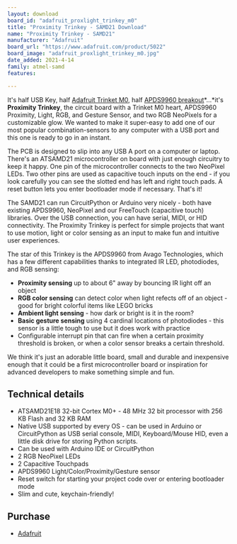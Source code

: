 ```yaml
---
layout: download
board_id: "adafruit_proxlight_trinkey_m0"
title: "Proximity Trinkey - SAMD21 Download"
name: "Proximity Trinkey - SAMD21"
manufacturer: "Adafruit"
board_url: "https://www.adafruit.com/product/5022"
board_image: "adafruit_proxlight_trinkey_m0.jpg"
date_added: 2021-4-14
family: atmel-samd
features:

---
```


It's half USB Key, half [Adafruit Trinket M0](https://www.adafruit.com/product/3500), half [APDS9960 breakout](https://www.adafruit.com/product/3595)*...*it's **Proximity Trinkey**, the circuit board with a Trinket M0 heart, APDS9960 Proximity, Light, RGB, and Gesture Sensor, and two RGB NeoPixels for a customizable glow. We wanted to make it super-easy to add one of our most popular combination-sensors to any computer with a USB port and this one is ready to go in an instant.

The PCB is designed to slip into any USB A port on a computer or laptop. There's an ATSAMD21 microcontroller on board with just enough circuitry to keep it happy. One pin of the microcontroller connects to the two NeoPixel LEDs. Two other pins are used as capacitive touch inputs on the end - if you look carefully you can see the slotted end has left and right touch pads. A reset button lets you enter bootloader mode if necessary. That's it!

The SAMD21 can run CircuitPython or Arduino very nicely - both have existing APDS9960, NeoPixel and our FreeTouch (capacitive touch) libraries. Over the USB connection, you can have serial, MIDI, or HID connectivity. The Proximity Trinkey is perfect for simple projects that want to use motion, light or color sensing as an input to make fun and intuitive user experiences.

The star of this Trinkey is the APDS9960 from Avago Technologies, which has a few different capabilities thanks to integrated IR LED, photodiodes, and RGB sensing:

- **Proximity sensing** up to about 6" away by bouncing IR light off an object
- **RGB color sensing** can detect color when light refects off of an object - good for bright colorful items like LEGO bricks
- **Ambient light sensing** - how dark or bright is it in the room?
- **Basic gesture sensing** using 4 cardinal locations of photodiodes - this sensor is a little tough to use but it does work with practice
- Configurable interrupt pin that can fire when a certain proximity threshold is broken, or when a color sensor breaks a certain threshold.

We think it's just an adorable little board, small and durable and inexpensive enough that it could be a first microcontroller board or inspiration for advanced developers to make something simple and fun.

## Technical details

- ATSAMD21E18 32-bit Cortex M0+ - 48 MHz 32 bit processor with 256 KB Flash and 32 KB RAM
- Native USB supported by every OS - can be used in Arduino or CircuitPython as USB serial console, MIDI, Keyboard/Mouse HID, even a little disk drive for storing Python scripts.
- Can be used with Arduino IDE or CircuitPython
- 2 RGB NeoPixel LEDs
- 2 Capacitive Touchpads
- APDS9960 Light/Color/Proximity/Gesture sensor
- Reset switch for starting your project code over or entering bootloader mode
- Slim and cute, keychain-friendly!

## Purchase

* [Adafruit](https://www.adafruit.com/product/5022)
